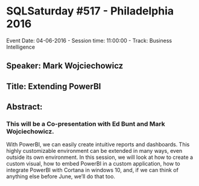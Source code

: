 # SQLSaturday #517 - Philadelphia 2016
Event Date: 04-06-2016 - Session time: 11:00:00 - Track: Business Intelligence
## Speaker: Mark Wojciechowicz
## Title: Extending PowerBI
## Abstract:
### This will be a Co-presentation with Ed Bunt and Mark Wojciechowicz.

With PowerBI, we can easily create intuitive reports and dashboards.  This highly customizable environment can be extended in many ways, even outside its own environment.  In this session, we will look at how to create a custom visual, how to embed PowerBI in a custom application, how to integrate PowerBI with Cortana in windows 10, and, if we can think of anything else before June, we’ll do that too.

